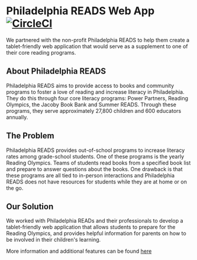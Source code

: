 # Philadelphia READS Web App [![CircleCI](https://circleci.com/gh/hack4impact-uiuc/philareads.svg?style=svg)](https://circleci.com/gh/hack4impact-uiuc/philareads)

We partnered with the non-profit Philadelphia READS to help them create a tablet-friendly web application that would serve as a supplement to one of their core reading programs.

## About Philadelphia READS
Philadelphia READS aims to provide access to books and community programs to foster a love of reading and increase literacy in Philadelphia. They do this through four core literacy programs: Power Partners, Reading Olympics, the Jacoby Book Bank and Summer READS. Through these programs, they serve approximately 27,800 children and 600 educators annually.

## The Problem
Philadelphia READS provides out-of-school programs to increase literacy rates among grade-school students. One of these programs is the yearly Reading Olympics. Teams of students read books from a specified book list and prepare to answer questions about the books. One drawback is that these programs are all tied to in-person interactions and Philadelphia READS does not have resources for students while they are at home or on the go.

## Our Solution
We worked with Philadelphia READs and their professionals to develop a tablet-friendly web application that allows students to prepare for the Reading Olympics, and provides helpful information for parents on how to be involved in their children's learning.

More information and additional features can be found [here](https://uiuc.hack4impact.org/projects/?name=pr)
